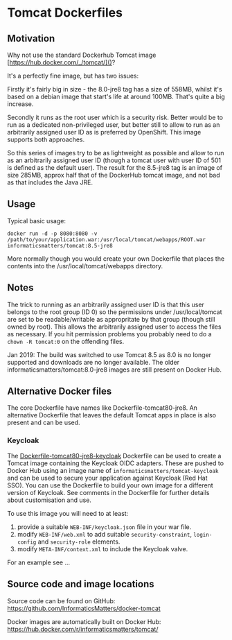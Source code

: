 # Tomcat Dockerfiles

## Motivation

Why not use the standard Dockerhub Tomcat image [https://hub.docker.com/_/tomcat/]()?

It's a perfectly fine image, but has two issues:

Firstly it's fairly big in size - the 8.0-jre8 tag has a size of 558MB, whilst it's based on a debian image that start's life at around 100MB. That's quite a big increase.

Secondly it runs as the root user which is a security risk. Better would be to run as a dedicated non-privileged user, but better still to allow to run as an arbitrarily assigned user ID as is preferred by OpenShift. This image supports both approaches.

So this series of images try to be as lightweight as possible and allow to run as an arbitrarily assigned user ID (though a tomcat user with user ID of 501 is defined as the default user). The result for the 8.5-jre8 tag is an image of size 285MB, approx half that of the DockerHub tomcat image, and not bad as that includes the Java JRE.
 
## Usage

Typical basic usage:
```
docker run -d -p 8080:8080 -v /path/to/your/application.war:/usr/local/tomcat/webapps/ROOT.war informaticsmatters/tomcat:8.5-jre8 
```

More normally though you would create your own Dockerfile that places the contents into the /usr/local/tomcat/webapps directory.

## Notes

The trick to running as an arbitrarily assigned user ID is that this user belongs to the root group (ID 0) so the permissions under /usr/local/tomcat are set to be readable/writable as appropritate by that group (though still owned by root). This allows the arbitrarily assigned user to access the files as necessary. If you hit permission problems you probably need to do a `chown -R tomcat:0` on the offending files.

Jan 2019: The build was switched to use Tomcat 8.5 as 8.0 is no longer supported and downloads are no longer available.
The older informaticsmatters/tomcat:8.0-jre8 images are still present on Docker Hub.

## Alternative Docker files

The core Dockerfile have names like Dockerfile-tomcat80-jre8. 
An alternative Dockerfile that leaves the default Tomcat apps in place is also present and can be used.

### Keycloak

The [Dockerfile-tomcat80-jre8-keycloak]() Dockerfile can be used to create a Tomcat image containing the Keycloak OIDC adapters.
These are pushed to Docker Hub using an image name of `informaticsmatters/tomcat-keycloak` and can be used to secure your
application against Keycloak (Red Hat SSO). You can use the Dockerfile to build your own image for a different version of
Keycloak. See comments in the Dockerfile for further details about customisation and use.

To use this image you will need to at least:

1. provide a suitable `WEB-INF/keycloak.json` file in your war file.
1. modify `WEB-INF/web.xml` to add suitable `security-constraint`, `login-config` and `security-role` elements.
1. modify `META-INF/context.xml` to include the Keycloak valve.

For an example see ...

## Source code and image locations

Source code can be found on GitHub: https://github.com/InformaticsMatters/docker-tomcat

Docker images are automatically built on Docker Hub: https://hub.docker.com/r/informaticsmatters/tomcat/

